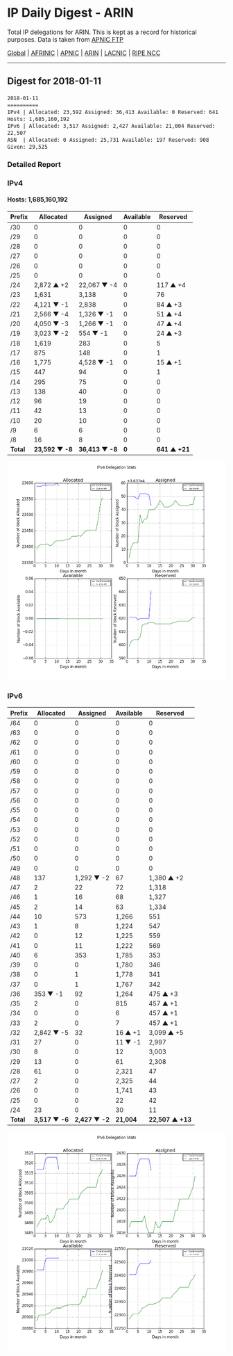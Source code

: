 # IP Daily Digest - ARIN 

Total IP delegations for ARIN. This is kept as a record for historical purposes. Data is taken from [APNIC FTP](https://ftp.apnic.net/)

[Global](https://github.com/csmets/IP-Daily-Digest) | [AFRINIC](https://github.com/csmets/IP-Daily-Digest/tree/master/archives/AFRINIC) | [APNIC](https://github.com/csmets/IP-Daily-Digest/tree/master/archives/APNIC) | [ARIN](https://github.com/csmets/IP-Daily-Digest/tree/master/archives/ARIN) | [LACNIC](https://github.com/csmets/IP-Daily-Digest/tree/master/archives/LACNIC) | [RIPE NCC](https://github.com/csmets/IP-Daily-Digest/tree/master/archives/RIPE_NCC)

---

## Digest for 2018-01-11
```
2018-01-11
==========
IPv4 | Allocated: 23,592 Assigned: 36,413 Available: 0 Reserved: 641 Hosts: 1,685,160,192
IPv6 | Allocated: 3,517 Assigned: 2,427 Available: 21,004 Reserved: 22,507
ASN  | Allocated: 0 Assigned: 25,731 Available: 197 Reserved: 908 Given: 29,525
```

### Detailed Report

### IPv4

#### Hosts: **1,685,160,192**

| Prefix | Allocated | Assigned | Available | Reserved |
| ----- | ----- | ----- | ----- | ----- |
| /30 | 0 | 0 | 0 | 0 |
| /29 | 0 | 0 | 0 | 0 |
| /28 | 0 | 0 | 0 | 0 |
| /27 | 0 | 0 | 0 | 0 |
| /26 | 0 | 0 | 0 | 0 |
| /25 | 0 | 0 | 0 | 0 |
| /24 | 2,872 ▲ +2 | 22,067 ▼ -4 | 0 | 117 ▲ +4 |
| /23 | 1,631 | 3,138 | 0 | 76 |
| /22 | 4,121 ▼ -1 | 2,838 | 0 | 84 ▲ +3 |
| /21 | 2,566 ▼ -4 | 1,326 ▼ -1 | 0 | 51 ▲ +4 |
| /20 | 4,050 ▼ -3 | 1,266 ▼ -1 | 0 | 47 ▲ +4 |
| /19 | 3,023 ▼ -2 | 554 ▼ -1 | 0 | 24 ▲ +3 |
| /18 | 1,619 | 283 | 0 | 5 |
| /17 | 875 | 148 | 0 | 1 |
| /16 | 1,775 | 4,528 ▼ -1 | 0 | 15 ▲ +1 |
| /15 | 447 | 94 | 0 | 1 |
| /14 | 295 | 75 | 0 | 0 |
| /13 | 138 | 40 | 0 | 0 |
| /12 | 96 | 19 | 0 | 0 |
| /11 | 42 | 13 | 0 | 0 |
| /10 | 20 | 10 | 0 | 0 |
| /9 | 6 | 6 | 0 | 0 |
| /8 | 16 | 8 | 0 | 0 |
| **Total** | **23,592 ▼ -8** | **36,413 ▼ -8** | **0** | **641 ▲ +21** |

![ipv4-stats](ipv4-figure.png)

### IPv6

| Prefix | Allocated | Assigned | Available | Reserved |
| ----- | ----- | ----- | ----- | ----- |
| /64 | 0 | 0 | 0 | 0 |
| /63 | 0 | 0 | 0 | 0 |
| /62 | 0 | 0 | 0 | 0 |
| /61 | 0 | 0 | 0 | 0 |
| /60 | 0 | 0 | 0 | 0 |
| /59 | 0 | 0 | 0 | 0 |
| /58 | 0 | 0 | 0 | 0 |
| /57 | 0 | 0 | 0 | 0 |
| /56 | 0 | 0 | 0 | 0 |
| /55 | 0 | 0 | 0 | 0 |
| /54 | 0 | 0 | 0 | 0 |
| /53 | 0 | 0 | 0 | 0 |
| /52 | 0 | 0 | 0 | 0 |
| /51 | 0 | 0 | 0 | 0 |
| /50 | 0 | 0 | 0 | 0 |
| /49 | 0 | 0 | 0 | 0 |
| /48 | 137 | 1,292 ▼ -2 | 67 | 1,380 ▲ +2 |
| /47 | 2 | 22 | 72 | 1,318 |
| /46 | 1 | 16 | 68 | 1,327 |
| /45 | 2 | 14 | 63 | 1,334 |
| /44 | 10 | 573 | 1,266 | 551 |
| /43 | 1 | 8 | 1,224 | 547 |
| /42 | 0 | 12 | 1,225 | 559 |
| /41 | 0 | 11 | 1,222 | 569 |
| /40 | 6 | 353 | 1,785 | 353 |
| /39 | 0 | 0 | 1,780 | 346 |
| /38 | 0 | 1 | 1,778 | 341 |
| /37 | 0 | 1 | 1,767 | 342 |
| /36 | 353 ▼ -1 | 92 | 1,264 | 475 ▲ +3 |
| /35 | 2 | 0 | 815 | 457 ▲ +1 |
| /34 | 0 | 0 | 6 | 457 ▲ +1 |
| /33 | 2 | 0 | 7 | 457 ▲ +1 |
| /32 | 2,842 ▼ -5 | 32 | 16 ▲ +1 | 3,099 ▲ +5 |
| /31 | 27 | 0 | 11 ▼ -1 | 2,997 |
| /30 | 8 | 0 | 12 | 3,003 |
| /29 | 13 | 0 | 61 | 2,308 |
| /28 | 61 | 0 | 2,321 | 47 |
| /27 | 2 | 0 | 2,325 | 44 |
| /26 | 0 | 0 | 1,741 | 43 |
| /25 | 0 | 0 | 22 | 42 |
| /24 | 23 | 0 | 30 | 11 |
| **Total** | **3,517 ▼ -6** | **2,427 ▼ -2** | **21,004** | **22,507 ▲ +13** |

![ipv6-stats](ipv6-figure.png)